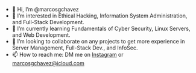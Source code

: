 - 👋 Hi, I’m @marcosgchavez
- 👀 I’m interested in Ethical Hacking, Information System Administration, and Full-Stack Development.
- 🌱 I’m currently learning Fundamentals of Cyber Security, Linux Servers, and Web Development.
- 💞️ I’m looking to collaborate on any projects to get more experience in Server Management, Full-Stack Dev., and InfoSec.
- 📫 How to reach me: DM me on <a href="https://instagram.com/marcosschavez">Instagram</a> or marcosgchavez@icloud.com
<!---<
marcosgchavez/marcosgchavez is a ✨ special ✨ repository because its `README.md` (this file) appears on your GitHub profile.
You can click the Preview link to take a look at your changes.
--->
